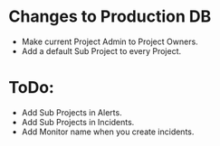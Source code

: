 # Changes to Production DB

-   Make current Project Admin to Project Owners.
-   Add a default Sub Project to every Project.

# ToDo:

-   Add Sub Projects in Alerts.
-   Add Sub Projects in Incidents.
-   Add Monitor name when you create incidents.
